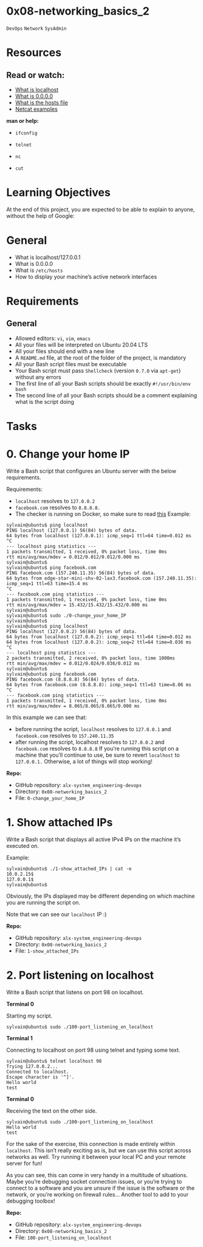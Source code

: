 # 0x08-networking_basics_2

`DevOps`
`Network`
`SysAdmin`

# Resources
## Read or watch:

  * [What is localhost](https://alx-intranet.hbtn.io/rltoken/Odcc_tyAQlcANCCrtmxo6A)
  * [What is 0.0.0.0](https://alx-intranet.hbtn.io/rltoken/fUb9IpnxrNaddMljzwbhJQ)
  * [What is the hosts file](https://alx-intranet.hbtn.io/rltoken/4_MBpFTulKliFM69jCPzOQ)
  * [Netcat examples](https://alx-intranet.hbtn.io/rltoken/OR0lOEwAw9I1Rj4aGp1Ljg)

**man or help:**

 * `ifconfig`

 * `telnet`

 * `nc`

 * `cut`

# Learning Objectives
At the end of this project, you are expected to be able to explain to anyone, without the help of Google:

# General
  * What is localhost/127.0.0.1
  * What is 0.0.0.0
  * What is `/etc/hosts`
  * How to display your machine’s active network interfaces

# Requirements
## General
 * Allowed editors: `vi`, `vim`, `emacs`
 * All your files will be interpreted on Ubuntu 20.04 LTS
 * All your files should end with a new line
 * A `README.md` file, at the root of the folder of the project, is mandatory
 * All your Bash script files must be executable
 * Your Bash script must pass `Shellcheck` (version `0.7.0` via `apt-get`) without any errors
 * The first line of all your Bash scripts should be exactly `#!/usr/bin/env bash`
 * The second line of all your Bash scripts should be a comment explaining what is the script doing
  
 #  Tasks
# 0. Change your home IP

Write a Bash script that configures an Ubuntu server with the below requirements.

Requirements:

 * `localhost` resolves to `127.0.0.2`
 * `facebook.com` resolves to `8.8.8.8.`
 * The checker is running on Docker, so make sure to read [this](https://alx-intranet.hbtn.io/rltoken/WpcQ9Qtjnnd55OdmlX-2GA)
Example:
  
```
sylvain@ubuntu$ ping localhost
PING localhost (127.0.0.1) 56(84) bytes of data.
64 bytes from localhost (127.0.0.1): icmp_seq=1 ttl=64 time=0.012 ms
^C
--- localhost ping statistics ---
1 packets transmitted, 1 received, 0% packet loss, time 0ms
rtt min/avg/max/mdev = 0.012/0.012/0.012/0.000 ms
sylvain@ubuntu$
sylvain@ubuntu$ ping facebook.com
PING facebook.com (157.240.11.35) 56(84) bytes of data.
64 bytes from edge-star-mini-shv-02-lax3.facebook.com (157.240.11.35): icmp_seq=1 ttl=63 time=15.4 ms
^C
--- facebook.com ping statistics ---
1 packets transmitted, 1 received, 0% packet loss, time 0ms
rtt min/avg/max/mdev = 15.432/15.432/15.432/0.000 ms
sylvain@ubuntu$
sylvain@ubuntu$ sudo ./0-change_your_home_IP
sylvain@ubuntu$
sylvain@ubuntu$ ping localhost
PING localhost (127.0.0.2) 56(84) bytes of data.
64 bytes from localhost (127.0.0.2): icmp_seq=1 ttl=64 time=0.012 ms
64 bytes from localhost (127.0.0.2): icmp_seq=2 ttl=64 time=0.036 ms
^C
--- localhost ping statistics ---
2 packets transmitted, 2 received, 0% packet loss, time 1000ms
rtt min/avg/max/mdev = 0.012/0.024/0.036/0.012 ms
sylvain@ubuntu$
sylvain@ubuntu$ ping facebook.com
PING facebook.com (8.8.8.8) 56(84) bytes of data.
64 bytes from facebook.com (8.8.8.8): icmp_seq=1 ttl=63 time=8.06 ms
^C
--- facebook.com ping statistics ---
1 packets transmitted, 1 received, 0% packet loss, time 0ms
rtt min/avg/max/mdev = 8.065/8.065/8.065/0.000 ms

```

In this example we can see that:

 * before running the script, `localhost` resolves to `127.0.0.1` and `facebook.com` resolves to `157.240.11.35`
 * after running the script, localhost resolves to `127.0.0.2` and `facebook.com` resolves to `8.8.8.8`
If you’re running this script on a machine that you’ll continue to use, be sure to revert `localhost` to `127.0.0.1.` Otherwise, a lot of things will stop working!

**Repo:**
 * GitHub repository: `alx-system_engineering-devops`
 * Directory: `0x08-networking_basics_2`
 * File: `0-change_your_home_IP`
 
 # 1. Show attached IPs

Write a Bash script that displays all active IPv4 IPs on the machine it’s executed on.

Example:

```
sylvain@ubuntu$ ./1-show_attached_IPs | cat -e
10.0.2.15$
127.0.0.1$
sylvain@ubuntu$
```

Obviously, the IPs displayed may be different depending on which machine you are running the script on.

Note that we can see our `localhost` IP :)

**Repo:** 

 * GitHub repository: `alx-system_engineering-devops`
 * Directory: `0x08-networking_basics_2`
 * File: `1-show_attached_IPs`
 
 # 2. Port listening on localhost

Write a Bash script that listens on port 98 on localhost.

**Terminal 0**

Starting my script.

```
sylvain@ubuntu$ sudo ./100-port_listening_on_localhost
```

**Terminal 1**

Connecting to localhost on port 98 using telnet and typing some text.

```
sylvain@ubuntu$ telnet localhost 98
Trying 127.0.0.2...
Connected to localhost.
Escape character is '^]'.
Hello world
test
```

**Terminal 0**

Receiving the text on the other side.

```
sylvain@ubuntu$ sudo ./100-port_listening_on_localhost
Hello world
test
```

For the sake of the exercise, this connection is made entirely within `localhost`. This isn’t really exciting as is, but we can use this script across networks as well. Try running it between your local PC and your remote server for fun!

As you can see, this can come in very handy in a multitude of situations. Maybe you’re debugging socket connection issues, or you’re trying to connect to a software and you are unsure if the issue is the software or the network, or you’re working on firewall rules… Another tool to add to your debugging toolbox!

**Repo:**

 * GitHub repository: `alx-system_engineering-devops`
 * Directory: `0x08-networking_basics_2`
 * File: `100-port_listening_on_localhost`
